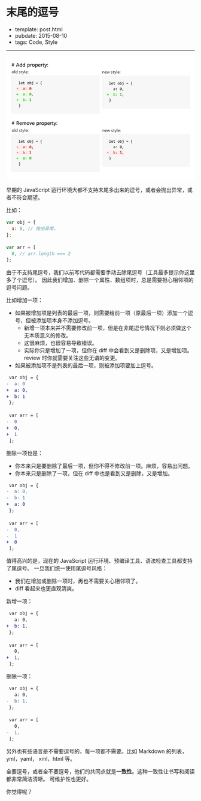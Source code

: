 
# 末尾的逗号

- template: post.html
- pubdate: 2015-08-10
- tags: Code, Style

----

![trailing commas](../../images/trailing-commas.png)

<!--more-->

早期的 JavaScript 运行环境大都不支持末尾多出来的逗号，或者会抛出异常，或者不符合期望。

比如：

```js
var obj = {
  a: 0, // 抛出异常。
};

var arr = [
  0, // arr.length === 2
];
```

由于不支持尾逗号，我们以前写代码都需要手动去除尾逗号（工具最多提示你这里多了个逗号）。
因此我们增加、删除一个属性、数组项时，总是需要担心相邻项的逗号问题。

比如增加一项：

- 如果被增加项是列表的最后一项，则需要给前一项（原最后一项）添加一个逗号，但被添加项本身不添加逗号。
  - 新增一项本来并不需要修改前一项，但是在非尾逗号情况下则必须做这个无本质意义的修改。
  - 这很麻烦，也很容易导致错误。
  - 实际你只是增加了一项，但你在 diff 中会看到又是删除项，又是增加项。review 时你就需要关注这些无谓的变更。
- 如果被添加项不是列表的最后一项，则被添加项要加上逗号。

```diff
 var obj = {
-  a: 0
+  a: 0,
+  b: 1
 };

 var arr = [
-  0
+  0,
+  1
 ];
```

删除一项也是：

- 你本来只是要删除了最后一项，但你不得不修改前一项。麻烦，容易出问题。
- 你本来只是删除了一项，但在 diff 中也是看到又是删除，又是增加。

```diff
 var obj = {
-  a: 0,
-  b: 1
+  a: 0
 };

 var arr = [
-  0,
-  1
+  0
 ];
```

值得高兴的是，现在的 JavaScript 运行环境、预编译工具、语法检查工具都支持了尾逗号。
一旦我们统一使用尾逗号风格：

- 我们在增加或删除一项时，再也不需要关心相邻项了。
- diff 看起来也更直观清爽。

新增一项：

```diff
 var obj = {
   a: 0,
+  b: 1,
 };

 var arr = [
   0,
+  1,
 ];
```

删除一项：

```diff
 var obj = {
   a: 0,
-  b: 1,
 };

 var arr = [
   0,
-  1,
 ];
```

另外也有些语言是不需要逗号的，每一项都不需要。比如 Markdown 的列表，yml，yaml，
xml，html 等。

全要逗号，或者全不要逗号，他们的共同点就是**一致性**。这种一致性让书写和阅读都非常简洁清晰。
可维护性也更好。

你觉得呢？
